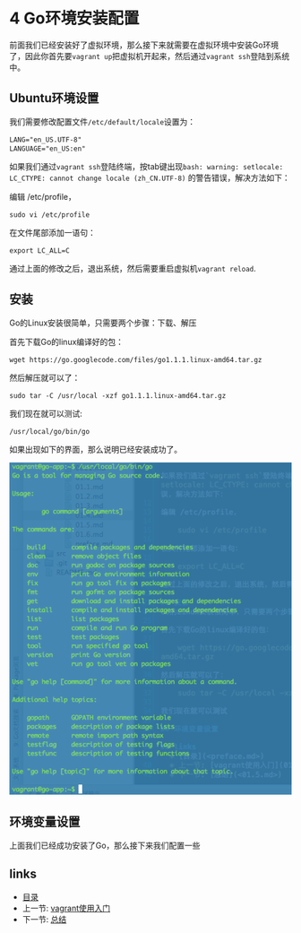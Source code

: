 # 4 Go环境安装配置

前面我们已经安装好了虚拟环境，那么接下来就需要在虚拟环境中安装Go环境了，因此你首先要`vagrant up`把虚拟机开起来，然后通过`vagrant ssh`登陆到系统中。

## Ubuntu环境设置
我们需要修改配置文件`/etc/default/locale`设置为：

	LANG="en_US.UTF-8"
	LANGUAGE="en_US:en"
	
如果我们通过`vagrant ssh`登陆终端，按tab键出现`bash: warning: setlocale: LC_CTYPE: cannot change locale (zh_CN.UTF-8)` 的警告错误，解决方法如下：

编辑 /etc/profile，

	sudo vi /etc/profile

在文件尾部添加一语句：

	export LC_ALL=C

通过上面的修改之后，退出系统，然后需要重启虚拟机`vagrant reload`.

## 安装
Go的Linux安装很简单，只需要两个步骤：下载、解压

首先下载Go的linux编译好的包：

	wget https://go.googlecode.com/files/go1.1.1.linux-amd64.tar.gz

然后解压就可以了：

	sudo tar -C /usr/local -xzf go1.1.1.linux-amd64.tar.gz

我们现在就可以测试:

	/usr/local/go/bin/go

如果出现如下的界面，那么说明已经安装成功了。

![](images/1.4.go.png)	

## 环境变量设置
上面我们已经成功安装了Go，那么接下来我们配置一些

## links  
  * [目录](<preface.md>)
  * 上一节: [vagrant使用入门](01.3.md)
  * 下一节: [总结](<01.5.md>)